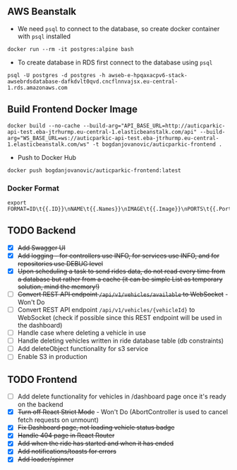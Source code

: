 ## AWS Beanstalk

- We need `psql` to connect to the database, so create docker container with `psql` installed

```shell
docker run --rm -it postgres:alpine bash
```

- To create database in RDS first connect to the database using `psql`

```shell
psql -U postgres -d postgres -h awseb-e-hpqaxacpv6-stack-awsebrdsdatabase-dafkdvlt0qvd.cncflnnvajsx.eu-central-1.rds.amazonaws.com
```

## Build Frontend Docker Image

```shell
docker build --no-cache --build-arg="API_BASE_URL=http://auticparkic-api-test.eba-jtrhurmp.eu-central-1.elasticbeanstalk.com/api" --build-arg="WS_BASE_URL=ws://auticparkic-api-test.eba-jtrhurmp.eu-central-1.elasticbeanstalk.com/ws" -t bogdanjovanovic/auticparkic-frontend .
```

- Push to Docker Hub

```shell
docker push bogdanjovanovic/auticparkic-frontend:latest
```

### Docker Format

```shell
export FORMAT=ID\t{{.ID}}\nNAME\t{{.Names}}\nIMAGE\t{{.Image}}\nPORTS\t{{.Ports}}\nCOMMAND\t{{.Command}}\nCREATED\t{{.CreatedAt}}\nSTATUS\t{{.Status}}\n
```

## TODO Backend

- [x] ~~Add Swagger UI~~
- [x] ~~Add logging - for controllers use INFO, for services use INFO, and for repositories use DEBUG level~~
- [x] ~~Upon scheduling a task to send rides data, do not read every time from a database but rather from a cache (it can be simple List as temporary solution, mind the memory!)~~
- [ ] ~~Convert REST API endpoint `/api/v1/vehicles/available` to WebSocket~~ - Won't Do
- [ ] Convert REST API endpoint `/api/v1/vehicles/{vehicleId}` to WebSocket (check if possible since this REST endpoint will be used in the dashboard)
- [ ] Handle case where deleting a vehicle in use
- [ ] Handle deleting vehicles written in ride database table (db constraints)
- [ ] Add deleteObject functionality for s3 service
- [ ] Enable S3 in production

## TODO Frontend

- [ ] Add delete functionality for vehicles in /dashboard page once it's ready on the backend
- [x] ~~Turn off React Strict Mode~~ - Won't Do (AbortController is used to cancel fetch requests on unmount)
- [x] ~~Fix Dashboard page, not loading vehicle status badge~~
- [x] ~~Handle 404 page in React Router~~
- [x] ~~Add when the ride has started and when it has ended~~
- [x] ~~Add notifications/toasts for errors~~
- [x] ~~Add loader/spinner~~
